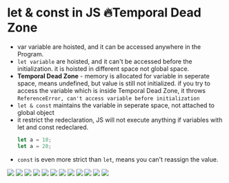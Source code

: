 # let & const in JS 🔥Temporal Dead Zone

- var variable are hoisted, and it can be accessed anywhere in the Program.
- `let variable` are hoisted, and it can't be accessed before the initialization. it is hoisted in different space not global space.
- **Temporal Dead Zone** - memory is allocated for variable in seperate space, means undefined, but value is still not initialized. if you try to access the variable which is inside Temporal Dead Zone, it throws `ReferenceError, can't access variable before initialization`
- `let & const` maintains the variable in seperate space, not attached to global object
- it restrict the redeclaration, JS will not execute anything if variables with let and const redeclared.
  ```js
  let a = 10;
  let a = 20;
  ```
- `const` is even more strict than `let`, means you can't reassign the value.

![](./pics/1.png)
![](./pics/2.png)
![](./pics/3.png)
![](./pics/4.png)
![](./pics/5.png)
![](./pics/6.png)
![](./pics/7.png)
![](./pics/8.png)
![](./pics/9.png)
![](./pics/10.png)
![](./pics/11.png)
![](./pics/12.png)
